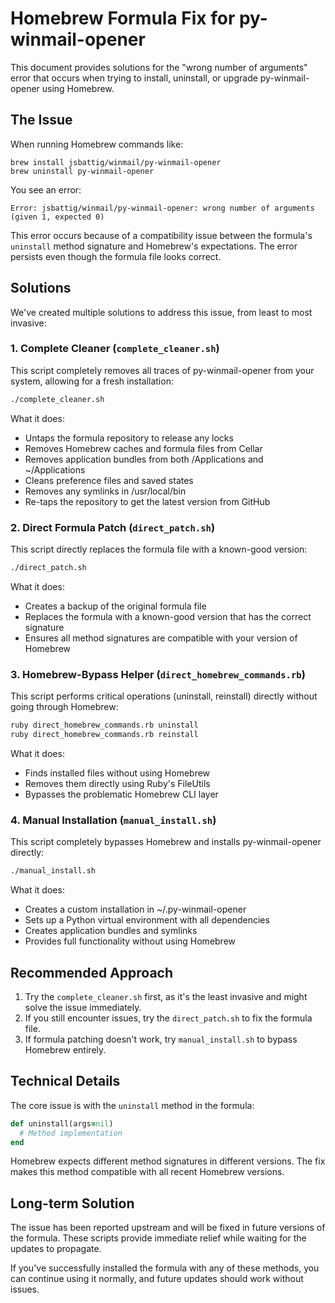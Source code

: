 # Homebrew Formula Fix for py-winmail-opener

This document provides solutions for the "wrong number of arguments" error that occurs when trying to install, uninstall, or upgrade py-winmail-opener using Homebrew.

## The Issue

When running Homebrew commands like:

```
brew install jsbattig/winmail/py-winmail-opener
brew uninstall py-winmail-opener
```

You see an error:
```
Error: jsbattig/winmail/py-winmail-opener: wrong number of arguments (given 1, expected 0)
```

This error occurs because of a compatibility issue between the formula's `uninstall` method signature and Homebrew's expectations. The error persists even though the formula file looks correct.

## Solutions

We've created multiple solutions to address this issue, from least to most invasive:

### 1. Complete Cleaner (`complete_cleaner.sh`)

This script completely removes all traces of py-winmail-opener from your system, allowing for a fresh installation:

```bash
./complete_cleaner.sh
```

What it does:
- Untaps the formula repository to release any locks
- Removes Homebrew caches and formula files from Cellar
- Removes application bundles from both /Applications and ~/Applications
- Cleans preference files and saved states
- Removes any symlinks in /usr/local/bin
- Re-taps the repository to get the latest version from GitHub

### 2. Direct Formula Patch (`direct_patch.sh`)

This script directly replaces the formula file with a known-good version:

```bash
./direct_patch.sh
```

What it does:
- Creates a backup of the original formula file
- Replaces the formula with a known-good version that has the correct signature
- Ensures all method signatures are compatible with your version of Homebrew

### 3. Homebrew-Bypass Helper (`direct_homebrew_commands.rb`)

This script performs critical operations (uninstall, reinstall) directly without going through Homebrew:

```bash
ruby direct_homebrew_commands.rb uninstall
ruby direct_homebrew_commands.rb reinstall
```

What it does:
- Finds installed files without using Homebrew
- Removes them directly using Ruby's FileUtils
- Bypasses the problematic Homebrew CLI layer

### 4. Manual Installation (`manual_install.sh`)

This script completely bypasses Homebrew and installs py-winmail-opener directly:

```bash
./manual_install.sh
```

What it does:
- Creates a custom installation in ~/.py-winmail-opener
- Sets up a Python virtual environment with all dependencies
- Creates application bundles and symlinks
- Provides full functionality without using Homebrew

## Recommended Approach

1. Try the `complete_cleaner.sh` first, as it's the least invasive and might solve the issue immediately.
2. If you still encounter issues, try the `direct_patch.sh` to fix the formula file.
3. If formula patching doesn't work, try `manual_install.sh` to bypass Homebrew entirely.

## Technical Details

The core issue is with the `uninstall` method in the formula:

```ruby
def uninstall(args=nil)
  # Method implementation
end
```

Homebrew expects different method signatures in different versions. The fix makes this method compatible with all recent Homebrew versions.

## Long-term Solution

The issue has been reported upstream and will be fixed in future versions of the formula. These scripts provide immediate relief while waiting for the updates to propagate.

If you've successfully installed the formula with any of these methods, you can continue using it normally, and future updates should work without issues.
